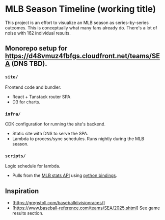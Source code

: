 # MLB Season Timeline (working title)

This project is an effort to visualize an MLB season as series-by-series outcomes. This is conceptually what
many fans already do. There's a lot of noise with 162 individual results.

## Monorepo setup for https://d48vmuz4fbfgs.cloudfront.net/teams/SEA (DNS TBD).

### `site/`

Frontend code and bundler.

- React + Tanstack router SPA.
- D3 for charts.

### `infra/`

CDK configuration for running the site's backend.

- Static site with DNS to serve the SPA.
- Lambda to process/sync schedules. Runs nightly during the MLB season.

### `scripts/`

Logic schedule for lambda.

- Pulls from the [MLB stats API](https://statsapi.mlb.com/docs/) using [python bindings](https://github.com/toddrob99/MLB-StatsAPI).

## Inspiration

- [https://gregstoll.com/baseballdivisionraces/]
- [https://www.baseball-reference.com/teams/SEA/2025.shtml] See game results section.
